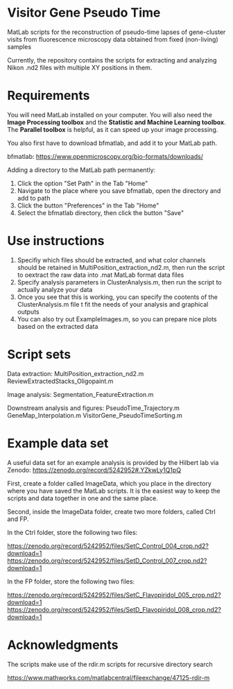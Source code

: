 # Visitor Gene Pseudo Time

MatLab scripts for the reconstruction of pseudo-time lapses of gene-cluster visits from fluorescence microscopy data obtained from fixed (non-living) samples

Currently, the repository contains the scripts for extracting and analyzing Nikon .nd2 files with multiple XY positions in them.

# Requirements

You will need MatLab installed on your computer. You will also need the **Image Processing toolbox** and the **Statistic and Machine Learning toolbox**. The **Parallel toolbox** is helpful, as it can speed up your image processing.

You also first have to download bfmatlab, and add it to your MatLab path.

bfmatlab:
https://www.openmicroscopy.org/bio-formats/downloads/

Adding a directory to the MatLab path permanently:
1. Click the option "Set Path" in the Tab "Home"
2. Navigate to the place where you save bfmatlab, open the directory and add to path
3. Click the button "Preferences" in the Tab "Home"
4. Select the bfmatlab directory, then click the button "Save"

# Use instructions

1. Specifiy which files should be extracted, and what color channels should be retained in MultiPosition_extraction_nd2.m, then run the script to oextract the raw data into .mat MatLab format data files
2. Specify analysis parameters in ClusterAnalysis.m, then run the script to actually analyze your data
3. Once you see that this is working, you can specify the cootents of the ClusterAnalysis.m file t fit the needs of your analysis and graphical outputs
4. You can also try out ExampleImages.m, so you can prepare nice plots based on the extracted data

# Script sets

Data extraction:
MultiPosition_extraction_nd2.m
ReviewExtractedStacks_Oligopaint.m

Image analysis: 
Segmentation_FeatureExtraction.m

Downstream analysis and figures:
PseudoTime_Trajectory.m
GeneMap_Interpolation.m
VisitorGene_PseudoTimeSorting.m

# Example data set

A useful data set for an example analysis is provided by the Hilbert lab via Zenodo:
https://zenodo.org/record/5242952#.YZkwLy1Q1pQ

First, create a folder called ImageData, which you place in the directory where you have saved the MatLab scripts. It is the easiest way to keep the scripts and data together in one and the same place.

Second, inside the ImageData folder, create two more folders, called Ctrl and FP.

In the Ctrl folder, store the following two files:

https://zenodo.org/record/5242952/files/SetC_Control_004_crop.nd2?download=1
https://zenodo.org/record/5242952/files/SetD_Control_007_crop.nd2?download=1

In the FP folder, store the following two files:

https://zenodo.org/record/5242952/files/SetC_Flavopiridol_005_crop.nd2?download=1
https://zenodo.org/record/5242952/files/SetD_Flavopiridol_008_crop.nd2?download=1

# Acknowledgments

The scripts make use of the rdir.m scripts for recursive directory search

https://www.mathworks.com/matlabcentral/fileexchange/47125-rdir-m
